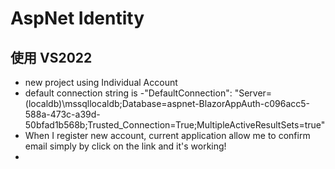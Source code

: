 # AspNet Identity
## 使用 VS2022
- new project using Individual Account
- default connection string is
  -"DefaultConnection": "Server=(localdb)\\mssqllocaldb;Database=aspnet-BlazorAppAuth-c096acc5-588a-473c-a39d-50bfad1b568b;Trusted_Connection=True;MultipleActiveResultSets=true"
- When I register new account, current application allow me to confirm email simply by click on the link and it's working!
- 
